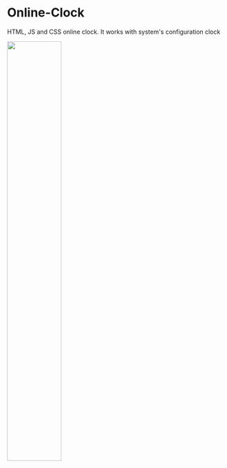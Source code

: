 # Online-Clock
HTML, JS and CSS online clock. It works with system's configuration clock

<img src="https://user-images.githubusercontent.com/97416841/228973413-cdb989db-ea57-4c0c-b67e-e1bdfe76595c.png" width=50%>
